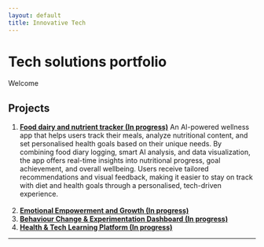 ```yaml
---
layout: default
title: Innovative Tech 
---
```


# Tech solutions portfolio 

Welcome 

## Projects

1. [**Food dairy and nutrient tracker (In progress)**](https://github.com/stuti222/Food-dairy-and-nutrient-tracker) 
An AI-powered wellness app that helps users track their meals, analyze nutritional content, and set personalised health goals based on their unique needs. By combining food diary logging, smart AI analysis, and data visualization, the app offers real-time insights into nutritional progress, goal achievement, and overall wellbeing. Users receive tailored recommendations and visual feedback, making it easier to stay on track with diet and health goals through a personalised, tech-driven experience.
<br><br>
2. [**Emotional Empowerment and Growth (In progress)**](https://github.com/stuti222/Emotional-Empowerment-and-Growth/tree/main) 
3. [**Behaviour Change & Experimentation Dashboard (In progress)**](https://github.com/stuti222/Behaviour-Change-Experimentation-Dashboard/tree/main)
4. [**Health & Tech Learning Platform (In progress)**](https://github.com/stuti222/Health-Tech-Learning-Platform/tree/main)

---



